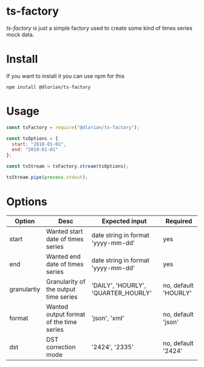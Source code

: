 # ts-factory

*ts-factory* is just a simple factory used to create some kind of times series mock data.

# Install
 If you want to install it you can use npm for this
 ```
 npm install @dlorian/ts-factory
 ```
 
# Usage
```js
const tsFactory = require("@dlorian/ts-factory");

const tsOptions = {
  start: "2018-01-01",
  end: "2019-01-01"
};

const tsStream = tsFactory.stream(tsOptions);

tsStream.pipe(process.stdout);
```

# Options

Option | Desc | Expected input | Required
------ | ------------- | ------------- | -------------
start  | Wanted start date of times series | date string in format 'yyyy-mm-dd' | yes
end    |  Wanted end date of times series  | date string in format 'yyyy-mm-dd' | yes
granulartiy | Granularity of the output time series | 'DAILY', 'HOURLY', 'QUARTER_HOURLY' | no, default 'HOURLY' 
format | Wanted output format of the time series | 'json', 'xml' | no, default 'json' 
dst    | DST correction mode | '2424', '2335' | no, default '2424'
